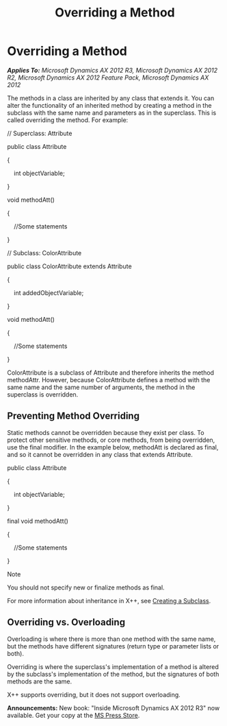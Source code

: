 ﻿---
title: Overriding a Method
TOCTitle: Overriding a Method
ms:assetid: e419ac50-de17-4184-8a41-650191395591
ms:mtpsurl: https://msdn.microsoft.com/en-us/library/Aa880278(v=AX.60)
ms:contentKeyID: 35253180
ms.date: 05/18/2015
mtps_version: v=AX.60
---

# Overriding a Method 


_**Applies To:** Microsoft Dynamics AX 2012 R3, Microsoft Dynamics AX 2012 R2, Microsoft Dynamics AX 2012 Feature Pack, Microsoft Dynamics AX 2012_

The methods in a class are inherited by any class that extends it. You can alter the functionality of an inherited method by creating a method in the subclass with the same name and parameters as in the superclass. This is called overriding the method. For example:

// Superclass: Attribute

public class Attribute

{

    int objectVariable;

}

void methodAtt()

{

    //Some statements

}

// Subclass: ColorAttribute

public class ColorAttribute extends Attribute

{

    int addedObjectVariable;

}

void methodAtt()

{

    //Some statements

}

ColorAttribute is a subclass of Attribute and therefore inherits the method methodAttr. However, because ColorAttribute defines a method with the same name and the same number of arguments, the method in the superclass is overridden.

## Preventing Method Overriding

Static methods cannot be overridden because they exist per class. To protect other sensitive methods, or core methods, from being overridden, use the final modifier. In the example below, methodAtt is declared as final, and so it cannot be overridden in any class that extends Attribute.

public class Attribute

{

    int objectVariable;

}

final void methodAtt()

{

    //Some statements

}


> [!NOTE]
> <P>You should not specify new or finalize methods as final.</P>



For more information about inheritance in X++, see [Creating a Subclass](creating-a-subclass.md).

## Overriding vs. Overloading

Overloading is where there is more than one method with the same name, but the methods have different signatures (return type or parameter lists or both).

Overriding is where the superclass's implementation of a method is altered by the subclass's implementation of the method, but the signatures of both methods are the same.

X++ supports overriding, but it does not support overloading.

  
**Announcements:** New book: "Inside Microsoft Dynamics AX 2012 R3" now available. Get your copy at the [MS Press Store](https://www.microsoftpressstore.com/store/inside-microsoft-dynamics-ax-2012-r3-9780735685109).

